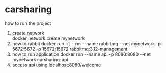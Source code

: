 # carsharing

how to run the project
1) create network  
   docker network create mynetwork
2) how to rabbit
   docker run -it --rm --name rabbitmq --net mynetwork -p 5672:5672 -p 15672:15672 rabbitmq:3.12-management
3) how to run application 
   docker run --name api  -p 8080:8080 --net mynetwork carsharing-api
4) access api using localhost:8080/welcome